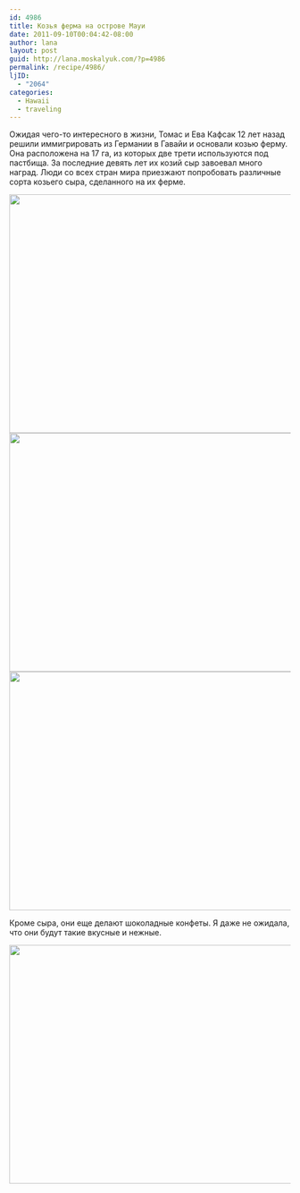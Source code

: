 ```yaml
---
id: 4986
title: Козья ферма на острове Мауи
date: 2011-09-10T00:04:42-08:00
author: lana
layout: post
guid: http://lana.moskalyuk.com/?p=4986
permalink: /recipe/4986/
ljID:
  - "2064"
categories:
  - Hawaii
  - traveling
---
```

Ожидая чего-то интересного в жизни, Томас и Ева Кафсак 12 лет назад решили иммигрировать из Германии в Гавайи и основали козью ферму. Она расположена на 17 га, из которых две трети используются под пастбища. За последние девять лет их козий сыр завоевал много наград. Люди со всех стран мира приезжают попробовать различные сорта козьего сыра, сделанного на их ферме.

<img loading="lazy" class="alignnone" title="goat farm" src="http://farm7.static.flickr.com/6192/6130503653_366d9fb523_z.jpg" alt="" width="640" height="427" /> 

<img loading="lazy" class="alignnone" title="goat farm" src="http://farm7.static.flickr.com/6061/6130523359_0ec2696ee6_z.jpg" alt="" width="640" height="427" /> 

<img loading="lazy" class="alignnone" title="goat farm" src="http://farm7.static.flickr.com/6204/6131100256_ecdaa46f90_z.jpg" alt="" width="640" height="427" /> 

Кроме сыра, они еще делают шоколадные конфеты. Я даже не ожидала, что они будут такие вкусные и нежные.

<img loading="lazy" class="alignnone" title="goat cheese" src="http://farm7.static.flickr.com/6070/6131020188_a958fa8ac9_z.jpg" alt="" width="640" height="427" />